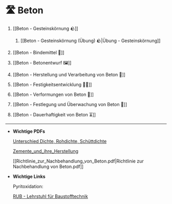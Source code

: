 # 🛣 Beton

1. [[Beton - Gesteinskörnung 🪨]]

	1. [[Beton - Gesteinskörnung (Übung) 🪨|Übung - Gesteinskörnung]]

2. [[Beton - Bindemittel 🧪]]

3. [[Beton - Betonentwurf 🖼]]

4. [[Beton - Herstellung und Verarbeitung von Beton 🥣]]

5. [[Beton - Festigkeitsentwicklung 💪🏽]]

6. [[Beton - Verformungen von Beton 📸]]

7. [[Beton - Festlegung und Überwachung von Beton 🔎]]

8. [[Beton - Dauerhaftigkeit von Beton ⏳]]

---

- **Wichtige PDFs**
    
    [Unterschied Dichte, Rohdichte, Schüttdichte](24071125_lese_1%201.pdf)
    
    [Zemente_und_ihre_Herstellung](Zemente_und_ihre_Herstellung.pdf)
    
    [[Richtlinie_zur_Nachbehandlung_von_Beton.pdf|Richtlinie zur Nachbehandlung von Beton.pdf]]
    
- **Wichtige Links**
    
    Pyritoxidation: 
    
    [RUB - Lehrstuhl für Baustofftechnik](https://www.ruhr-uni-bochum.de/baustoffe/06inhalt_htm/0351_aktuelle_forschung.htm)